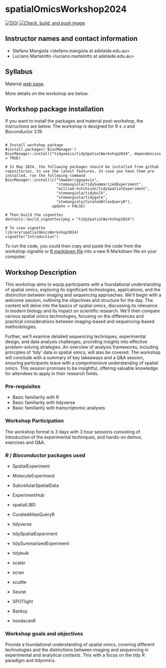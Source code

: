 # spatialOmicsWorkshop2024

<!-- badges: start -->
[![DOI](https://zenodo.org/badge/379767139.svg)](https://zenodo.org/badge/latestdoi/379767139)
[![Check, build, and push image](https://github.com/tidyomics/spatialOmicsWorkshop2024/actions/workflows/basic_checks.yaml/badge.svg)](https://github.com/tidyomics/spatialOmicsWorkshop2024/actions/workflows/basic_checks.yaml)
<!-- badges: end -->

## Instructor names and contact information

* Stefano Mangiola <stefano.mangiola at adelaide.edu.au>
* Luciano Martelotto <luciano.martelotto at adelaide.edu.au>

## Syllabus

Material [web page](https://tidyomics.github.io/spatialOmicsWorkshop2024/).

More details on the workshop are below.

## Workshop package installation 

If you want to install the packages and material post-workshop, the
instructions are below. The workshop is designed for R `4.4` and
Bioconductor 3.19. 

```

# Install workshop package
#install.packages('BiocManager')
BiocManager::install("tidyomics/tidySpatialWorkshop2024", dependencies = TRUE)

# In May 2024, the following packages should be installed from github repositories, to use the latest features. In case you have them pre installed, run the following command
BiocManager::install(c("lmweber/ggspavis", 
                       "stemangiola/tidySummarizedExperiment", 
                       "william-hutchison/tidySpatialExperiment", 
                       "stemangiola/tidybulk", 
                       "stemangiola/tidygate", 
                       "stemangiola/CuratedAtlasQueryR"), 
                     update = FALSE)
    
# Then build the vignettes
devtools::build_vignettes(pkg = "tidySpatialWorkshop2024")

# To view vignette
library(spatialOmicsWorkshop2024)
vignette("Introduction")
```

To run the code, you could then copy and paste the code from the workshop vignette or 
[R markdown file](https://github.com/tidyomics/tidySpatialWorkshop2024/blob/devel/vignettes/Session_1_sequencing_assays.Rmd)
into a new R Markdown file on your computer. 

## Workshop Description

This workshop aims to equip participants with a foundational understanding of spatial omics, exploring its significant technologies, applications, and the distinction between imaging and sequencing approaches. We'll begin with a welcome session, outlining the objectives and structure for the day. The content will delve into the basics of spatial omics, discussing its relevance in modern biology and its impact on scientific research. We'll then compare various spatial omics technologies, focusing on the differences and practical considerations between imaging-based and sequencing-based methodologies.

Further, we'll examine detailed sequencing techniques, experimental design, and data analysis challenges, providing insights into effective problem-solving strategies. An overview of analysis frameworks, including principles of 'tidy' data in spatial omics, will also be covered. The workshop will conclude with a summary of key takeaways and a Q&A session, ensuring participants leave with a comprehensive understanding of spatial omics. This session promises to be insightful, offering valuable knowledge for attendees to apply in their research fields.

### Pre-requisites

* Basic familiarity with R
* Basic familiarity with tidyverse
* Basic familiarity with transcriptomic analyses

### Workshop Participation

The workshop format is 3 days with 3 hour sessions consisting of introduction of the experimental techniques, and hands-on
demos, exercises and Q&A. 

### _R_ / _Bioconductor_ packages used

* SpatialExperiment
* MoleculeExperiment

* SubcellularSpatialData
* ExperimentHub
* spatialLIBD
* CuratedAtlasQueryR

* tidyverse
* tidySpatialExperiment
* tidySummarizedExperiment
* tidybulk

* scater
* scran
* scuttle
* Seurat

* SPOTlight
* Banksy
* hoodscanR


### Workshop goals and objectives

Provide a foundational understanding of spatial omics, covering different technologies and the distinctions between imaging and
sequencing in experimental and analytical contexts. This with a focus on the tidy R paradigm and tidyomics.


